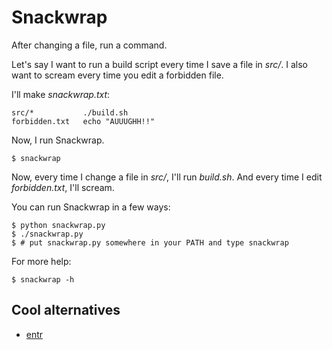 Snackwrap
=========

After changing a file, run a command.

Let's say I want to run a build script every time I save a file in *src/*. I also want to scream every time you edit a forbidden file.

I'll make *snackwrap.txt*:

    src/*           ./build.sh
    forbidden.txt   echo "AUUUGHH!!"

Now, I run Snackwrap.

    $ snackwrap

Now, every time I change a file in *src/*, I'll run *build.sh*. And every time I edit *forbidden.txt*, I'll scream.

You can run Snackwrap in a few ways:

    $ python snackwrap.py
    $ ./snackwrap.py
    $ # put snackwrap.py somewhere in your PATH and type snackwrap

For more help:

    $ snackwrap -h

Cool alternatives
-----------------

- [entr](http://entrproject.org/)
